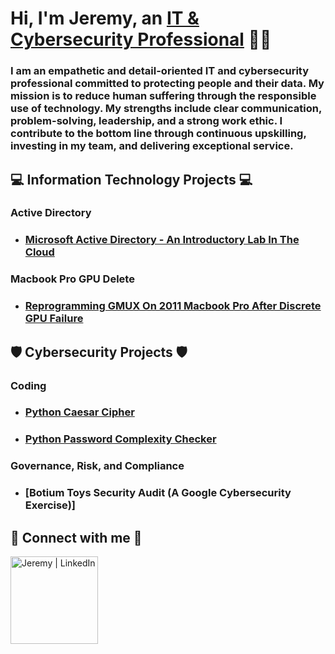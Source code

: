 <h1>Hi, I'm Jeremy, an <a href="https://linkedin.com/in/jeremyhilltech">IT & Cybersecurity Professional</a> 👨‍💻</h1>

<h3> I am an empathetic and detail-oriented IT and cybersecurity professional committed to protecting people and their data. My mission is to reduce human suffering through the responsible use of technology. My strengths include clear communication, problem-solving, leadership, and a strong work ethic. I contribute to the bottom line through continuous upskilling, investing in my team, and delivering exceptional service.</h3>

<h2>💻 Information Technology Projects 💻</h2>

### **Active Directory**
  - ### [Microsoft Active Directory - An Introductory Lab In The Cloud](https://github.com/jeremyhilltech/Microsoft-Active-Directory--An-Introductory-Lab-In-The-Cloud)

### **Macbook Pro GPU Delete**
  - ### [Reprogramming GMUX On 2011 Macbook Pro After Discrete GPU Failure](https://github.com/jeremyhilltech/Reprogramming-GMUX-On-2011-Macbook-Pro-After-Discrete-GPU-Failure)

<h2>🛡️ Cybersecurity Projects 🛡️</h2>

### **Coding**
  - ### [Python Caesar Cipher](https://github.com/jeremyhilltech/Python-Caesar-Cipher)
  - ### [Python Password Complexity Checker](https://github.com/jeremyhilltech/Python-Password-Complexity-Checker)

### **Governance, Risk, and Compliance**
  - ### [Botium Toys Security Audit (A Google Cybersecurity Exercise)]

<h2> 📳 Connect with me 📳 </h2>

[<img align="left" alt="Jeremy | LinkedIn" width="140px" src="https://i.imgur.com/RIefvk9.png" />][linkedin]

[linkedin]: https://linkedin.com/in/jeremyhilltech
